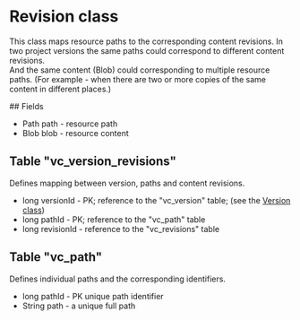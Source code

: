 # Revision class

This class maps resource paths to the corresponding content revisions. In two 
project versions the same paths could correspond to different content revisions.  
And the same content (Blob) could corresponding to multiple resource paths. 
(For example - when there are two or more copies of the same content in 
different places.)

## Fields 

 * Path path  - resource path
 * Blob blob  - resource content 

## Table "vc_version_revisions"

Defines mapping between version, paths and content revisions.
 
* long versionId  - PK; reference to the "vc_version" table;
  (see the [Version class](Version.md))
* long pathId     - PK; reference to the "vc_path" table
* long revisionId - reference to the "vc_revisions" table

## Table "vc_path"

Defines individual paths and the corresponding identifiers. 

* long pathId     - PK unique path identifier  
* String path     - a unique full path
